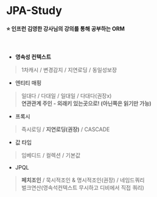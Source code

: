 # JPA-Study
#### ⭐️ 인프런 김영한 강사님의 강의를 통해 공부하는 ORM  

</br> 

- **영속성 컨텍스트**  
> 1차캐시 / 변경감지 / 지연로딩 / 동일성보장 

- 엔티티 매핑
> 일대다 / 다대일 / 일대일 / 다대다(권장x)    
> **연관관계 주인 - 외래키 있는곳으로! (아닌쪽은 읽기만 가능)**   

- 프록시 
> 즉시로딩 / **지연로딩(권장)** / CASCADE   

- 값 타입 
> 임베디드 / 컬렉션 / 기본값    

- JPQL 
> **페치조인** / 묵시적조인 & 명시적조인(권장) / 네임드쿼리      
> 벌크연산(영속석컨텍스트 무시하고 디비에서 직접 쿼리)     
